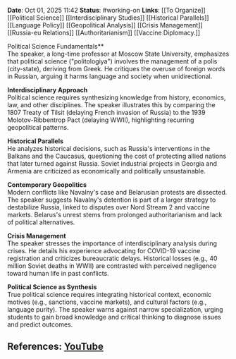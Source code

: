**Date**: Oct 01, 2025 11:42
**Status**: #working-on
**Links**: [[To Organize]] [[Political Science]] [[Interdisciplinary Studies]] [[Historical Parallels]] [[Language Policy]] [[Geopolitical Analysis]] [[Crisis Management]] [[Russia-eu Relations]] [[Authoritarianism]] [[Vaccine Diplomacy.]]

Political Science Fundamentals**  
The speaker, a long-time professor at Moscow State University, emphasizes that political science ("politologiya") involves the management of a polis (city-state), deriving from Greek. He critiques the overuse of foreign words in Russian, arguing it harms language and society when unidirectional.  

**Interdisciplinary Approach**  
Political science requires synthesizing knowledge from history, economics, law, and other disciplines. The speaker illustrates this by comparing the 1807 Treaty of Tilsit (delaying French invasion of Russia) to the 1939 Molotov-Ribbentrop Pact (delaying WWII), highlighting recurring geopolitical patterns.  

**Historical Parallels**  
He analyzes historical decisions, such as Russia's interventions in the Balkans and the Caucasus, questioning the cost of protecting allied nations that later turned against Russia. Soviet industrial projects in Georgia and Armenia are criticized as economically and politically unsustainable.  

**Contemporary Geopolitics**  
Modern conflicts like Navalny's case and Belarusian protests are dissected. The speaker suggests Navalny's detention is part of a larger strategy to destabilize Russia, linked to disputes over Nord Stream 2 and vaccine markets. Belarus's unrest stems from prolonged authoritarianism and lack of political alternatives.  

**Crisis Management**  
The speaker stresses the importance of interdisciplinary analysis during crises. He details his experience advocating for COVID-19 vaccine registration and criticizes bureaucratic delays. Historical losses (e.g., 40 million Soviet deaths in WWII) are contrasted with perceived negligence toward human life in past conflicts.  

**Political Science as Synthesis**  
True political science requires integrating historical context, economic motives (e.g., sanctions, vaccine markets), and cultural factors (e.g., language purity). The speaker warns against narrow specialization, urging students to gain broad knowledge and critical thinking to diagnose issues and predict outcomes.

## References: [YouTube](https://www.youtube.com/watch?v=b5XZah5bVpk)
